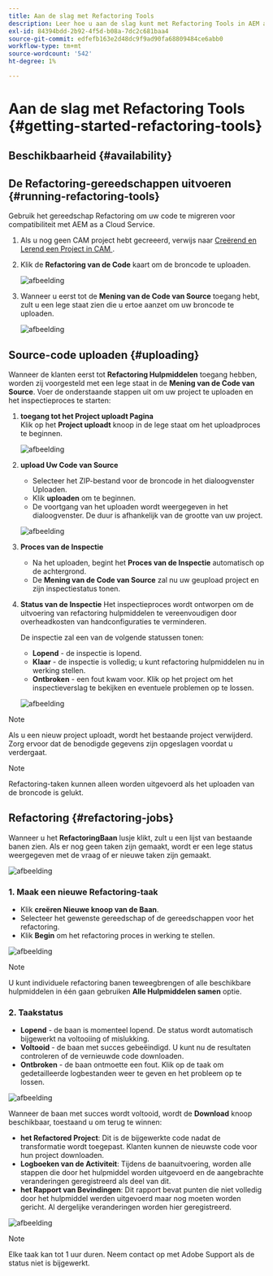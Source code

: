 ```yaml
---
title: Aan de slag met Refactoring Tools
description: Leer hoe u aan de slag kunt met Refactoring Tools in AEM as a Cloud Service
exl-id: 84394bdd-2b92-4f5d-b08a-7dc2c681baa4
source-git-commit: edfefb163e2d48dc9f9ad90fa68809484ce6abb0
workflow-type: tm+mt
source-wordcount: '542'
ht-degree: 1%

---
```


# Aan de slag met Refactoring Tools {#getting-started-refactoring-tools}

## Beschikbaarheid {#availability}

<!-- Alexandru: duplicate contextualhelp id, drafting this for now

>[!CONTEXTUALHELP]
>id="aemcloud_rs_upload"
>title="Download"
>additional-url="https://experienceleague.adobe.com/docs/experience-manager-cloud-service/content/release-notes/release-notes/release-notes-current.html?lang=nl-NL" text="Release Notes"
>additional-url="https://experience.adobe.com/#/downloads/content/software-distribution/en/aemcloud.html" text="Software Distribution Portal"

-->

## De Refactoring-gereedschappen uitvoeren {#running-refactoring-tools}

Gebruik het gereedschap Refactoring om uw code te migreren voor compatibiliteit met AEM as a Cloud Service.

1. Als u nog geen CAM project hebt gecreeerd, verwijs naar [ Creërend en Lerend een Project in CAM ](/help/journey-migration/cloud-acceleration-manager/using-cam/getting-started-cam.md#create-project).
1. Klik de **Refactoring van de Code** kaart om de broncode te uploaden.

   ![afbeelding](/help/journey-migration/refactoring-tools/assets/rscam1.png)

1. Wanneer u eerst tot de **Mening van de Code van Source** toegang hebt, zult u een lege staat zien die u ertoe aanzet om uw broncode te uploaden.

   ![afbeelding](/help/journey-migration/refactoring-tools/assets/rscam2.png)

## Source-code uploaden {#uploading}

Wanneer de klanten eerst tot **Refactoring Hulpmiddelen** toegang hebben, worden zij voorgesteld met een lege staat in de **Mening van de Code van Source**. Voer de onderstaande stappen uit om uw project te uploaden en het inspectieproces te starten:

1. **toegang tot het Project uploadt Pagina**\
   Klik op het **Project uploadt** knoop in de lege staat om het uploadproces te beginnen.

   ![afbeelding](/help/journey-migration/refactoring-tools/assets/rscam3.png)

1. **upload Uw Code van Source**
   - Selecteer het ZIP-bestand voor de broncode in het dialoogvenster Uploaden.
   - Klik **uploaden** om te beginnen.
   - De voortgang van het uploaden wordt weergegeven in het dialoogvenster. De duur is afhankelijk van de grootte van uw project.

   ![afbeelding](/help/journey-migration/refactoring-tools/assets/rscam4.png)

1. **Proces van de Inspectie**
   - Na het uploaden, begint het **Proces van de Inspectie** automatisch op de achtergrond.
   - De **Mening van de Code van Source** zal nu uw geupload project en zijn inspectiestatus tonen.

1. **Status van de Inspectie** Het inspectieproces wordt ontworpen om de uitvoering van refactoring hulpmiddelen te vereenvoudigen door overheadkosten van handconfiguraties te verminderen.

   De inspectie zal een van de volgende statussen tonen:
   - **Lopend** - de inspectie is lopend.
   - **Klaar** - de inspectie is volledig; u kunt refactoring hulpmiddelen nu in werking stellen.
   - **Ontbroken** - een fout kwam voor. Klik op het project om het inspectieverslag te bekijken en eventuele problemen op te lossen.

   ![afbeelding](/help/journey-migration/refactoring-tools/assets/rscam5.png)

>[!NOTE]
>
>Als u een nieuw project uploadt, wordt het bestaande project verwijderd. Zorg ervoor dat de benodigde gegevens zijn opgeslagen voordat u verdergaat.

>[!NOTE]
>
>Refactoring-taken kunnen alleen worden uitgevoerd als het uploaden van de broncode is gelukt.

## Refactoring {#refactoring-jobs}

Wanneer u het **RefactoringBaan** lusje klikt, zult u een lijst van bestaande banen zien. Als er nog geen taken zijn gemaakt, wordt er een lege status weergegeven met de vraag of er nieuwe taken zijn gemaakt.

![afbeelding](/help/journey-migration/refactoring-tools/assets/rscam6.png)

### &#x200B;1. Maak een nieuwe Refactoring-taak

- Klik **creëren Nieuwe knoop van de Baan**.
- Selecteer het gewenste gereedschap of de gereedschappen voor het refactoring.
- Klik **Begin** om het refactoring proces in werking te stellen.

![afbeelding](/help/journey-migration/refactoring-tools/assets/rscam7.png)

>[!NOTE]
>
>U kunt individuele refactoring banen teweegbrengen of alle beschikbare hulpmiddelen in één gaan gebruiken **Alle Hulpmiddelen samen** optie.

### &#x200B;2. Taakstatus

- **Lopend** - de baan is momenteel lopend. De status wordt automatisch bijgewerkt na voltooiing of mislukking.
- **Voltooid** - de baan met succes gebeëindigd. U kunt nu de resultaten controleren of de vernieuwde code downloaden.
- **Ontbroken** - de baan ontmoette een fout. Klik op de taak om gedetailleerde logbestanden weer te geven en het probleem op te lossen.

![afbeelding](/help/journey-migration/refactoring-tools/assets/rscam8.png)

Wanneer de baan met succes wordt voltooid, wordt de **Download** knoop beschikbaar, toestaand u om terug te winnen:

- **het Refactored Project**: Dit is de bijgewerkte code nadat de transformatie wordt toegepast. Klanten kunnen de nieuwste code voor hun project downloaden.
- **Logboeken van de Activiteit**: Tijdens de baanuitvoering, worden alle stappen die door het hulpmiddel worden uitgevoerd en de aangebrachte veranderingen geregistreerd als deel van dit.
- **het Rapport van Bevindingen**: Dit rapport bevat punten die niet volledig door het hulpmiddel werden uitgevoerd maar nog moeten worden gericht. Al dergelijke veranderingen worden hier geregistreerd.

![afbeelding](/help/journey-migration/refactoring-tools/assets/rscam9.png)

>[!NOTE]
>
>Elke taak kan tot 1 uur duren. Neem contact op met Adobe Support als de status niet is bijgewerkt.
